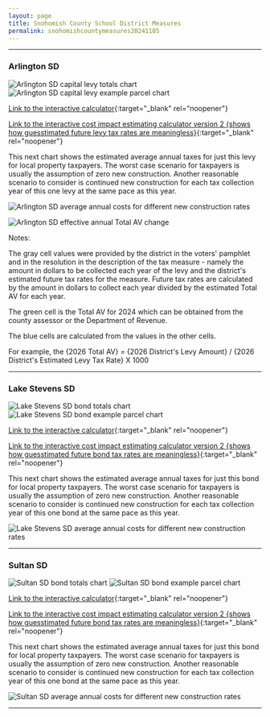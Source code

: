 ```yaml
---
layout: page
title: Snohomish County School District Measures
permalink: snohomishcountymeasures20241105
---
```


___

### Arlington SD

![Arlington SD capital levy totals chart](pagesManual/LeviesReport/20241105/ArlingtonCapital.png "Arlington SD capital levy totals chart")
![Arlington SD capital levy example parcel chart](pagesManual/LeviesReport/20241105/ArlingtonCapitalParcel.png "Arlington SD capital  example parcel chart")

[Link to the interactive calculator](calculator_arlington_capital_20241105_enhanced){:target="_blank" rel="noopener"}

[Link to the interactive cost impact estimating calculator version 2 {shows how guesstimated future levy tax rates are meaningless}](table_arlington_capital_levy_20241105){:target="_blank" rel="noopener"}

This next chart shows the estimated average annual taxes for just this levy for local property taxpayers.  The worst case scenario for taxpayers is usually the assumption of zero new construction. Another reasonable scenario to consider is continued new construction for each tax collection year of this one levy at the same pace as this year.

![Arlington SD average annual costs for different new construction rates](pagesManual/LeviesReport/20241105/ArlingtonCapitalLevyNewConstruction.png "Arlington SD new construction chart")

![Arlington SD effective annual Total AV change](pagesManual/LeviesReport/20241105/ArlingtonSDCapitalEffNewConstructionRate.png "Arlington SD new construction rate table")

Notes:

The gray cell values were provided by the district in the voters' pamphlet and in the resolution in the description of the tax measure - namely the amount in dollars to be collected each year of the levy and the district's estimated future tax rates for the measure. Future tax rates are calculated by the amount in dollars to collect each year divided by the estimated Total AV for each year.

The green cell is the Total AV for 2024 which can be obtained from the county assessor or the Department of Revenue.

The blue cells are calculated from the values in the other cells.

For example, the {2026 Total AV} = {2026 District's Levy Amount} / {2026 District's Estimated Levy Tax Rate} X 1000

___

### Lake Stevens SD

![Lake Stevens SD bond totals chart](pagesManual/LeviesReport/20241105/LakeStevens.png "Lake Stevens SD bond totals chart")
![Lake Stevens SD bond example parcel chart](pagesManual/LeviesReport/20241105/LakeStevensParcel.png "Lake Stevens SD bond example parcel chart")

[Link to the interactive calculator](calculator_lake_stevens_20241105_enhanced){:target="_blank" rel="noopener"}

[Link to the interactive cost impact estimating calculator version 2 {shows how guesstimated future bond tax rates are meaningless}](table_lake_stevens_bond_20241105){:target="_blank" rel="noopener"}

This next chart shows the estimated average annual taxes for just this bond for local property taxpayers.  The worst case scenario for taxpayers is usually the assumption of zero new construction. Another reasonable scenario to consider is continued new construction for each tax collection year of this one bond at the same pace as this year.

![Lake Stevens SD average annual costs for different new construction rates](pagesManual/LeviesReport/20241105/LakeStevensNewConstruction.png "Lake Stevens SD new construction chart")

___

### Sultan SD

![Sultan SD bond totals chart](pagesManual/LeviesReport/20241105/Sultan.png "Sultan SD bond totals chart")
![Sultan SD bond example parcel chart](pagesManual/LeviesReport/20241105/SultanParcel.png "Sultan SD bond example parcel chart")

[Link to the interactive calculator](calculator_sultan_20241105_enhanced){:target="_blank" rel="noopener"}

[Link to the interactive cost impact estimating calculator version 2 {shows how guesstimated future bond tax rates are meaningless}](table_sultan_bond_20241105){:target="_blank" rel="noopener"}

This next chart shows the estimated average annual taxes for just this bond for local property taxpayers.  The worst case scenario for taxpayers is usually the assumption of zero new construction. Another reasonable scenario to consider is continued new construction for each tax collection year of this one bond at the same pace as this year.

![Sultan SD average annual costs for different new construction rates](pagesManual/LeviesReport/20241105/SultanNewConstruction.png "Sultan SD new construction chart")

___


